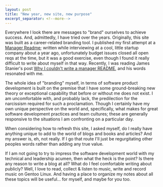 ```yaml
---
layout: post
title: "New year, new site, new purpose"
excerpt_separator: <!--more-->
---
```


Everywhere I look there are messages to "brand" ourselves to achieve success. And, admittedly, I have tried over the years. Originally, this site was built as a career-related branding tool. <!--more--> I published my first attempt at a [Manager Readme](manager_readme.md); written while interviewing at a cool, little startup company about a year ago, unfortunately budget issues closed all open reqs at the time, but it was a good exercise, even though I found it really difficult to write about myself in that way. Recently, I was reading James Stanier's post [Why I couldn't write a manager README](https://www.theengineeringmanager.com/growth/why-i-couldnt-write-a-manager-readme/), and his words resonated with me.

The whole idea of "branding" myself, in terms of software product development is built on the premise that I have some ground-breaking new theory or exceptional capability that before or without me does not exist. I am uncomfortable with, and probably lack, the predilection for the narcissism required for such a proclamation. Though I certainly have my own unique perspective on the world and, specifically, what makes for great software development practices and team cultures; these are generally responsive to the situations I am confronting on a particular day.

When considering how to refresh this site, I asked myself, do I really have anything unique to add to the world of blogs and books and articles? And my answer is, eh, not really. If I go that route I'll just be regurgitating other peoples words rather than adding any true value.

If I am not going to try to impress the software development world with my technical and leadership acumen, then what the heck is the point? Is there any reason to write a blog at all? What do I feel comfortable writing about publicly? Well, I love to read, collect & listen to music, write and record music on Gentoo Linux. And having a place to organize my notes about all these topics will be useful... for myself, and maybe for you too.

